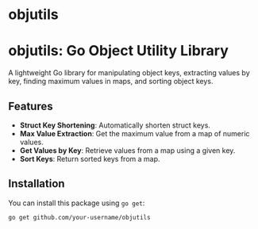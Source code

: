 # objutils

# objutils: Go Object Utility Library

A lightweight Go library for manipulating object keys, extracting values by key, finding maximum values in maps, and sorting object keys.

## Features

- **Struct Key Shortening**: Automatically shorten struct keys.
- **Max Value Extraction**: Get the maximum value from a map of numeric values.
- **Get Values by Key**: Retrieve values from a map using a given key.
- **Sort Keys**: Return sorted keys from a map.

## Installation

You can install this package using `go get`:

```bash
go get github.com/your-username/objutils
